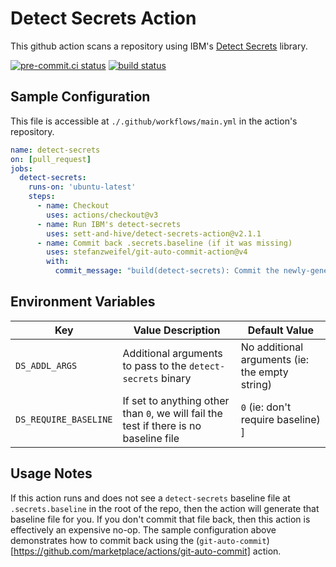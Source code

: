# Detect Secrets Action

This github action scans a repository using IBM's
[Detect Secrets](https://github.com/IBM/detect-secrets) library.

[![pre-commit.ci status](https://results.pre-commit.ci/badge/github/sett-and-hive/detect-secrets-action/main.svg)](https://results.pre-commit.ci/latest/github/sett-and-hive/detect-secrets-action/main)
[![build status](https://img.shields.io/github/checks-status/sett-and-hive/detect-secrets-action/main)](https://img.shields.io/github/checks-status/sett-and-hive/detect-secrets-action/main)

## Sample Configuration

This file is accessible at `./.github/workflows/main.yml` in the action's repository.

```yaml
name: detect-secrets
on: [pull_request]
jobs:
  detect-secrets:
    runs-on: 'ubuntu-latest'
    steps:
      - name: Checkout
        uses: actions/checkout@v3
      - name: Run IBM's detect-secrets
        uses: sett-and-hive/detect-secrets-action@v2.1.1
      - name: Commit back .secrets.baseline (if it was missing)
        uses: stefanzweifel/git-auto-commit-action@v4
        with:
          commit_message: "build(detect-secrets): Commit the newly-generated .secrets.baseline file"
```

## Environment Variables

| Key  | Value Description | Default Value |
| ---- | ----------------- | ------------- |
| `DS_ADDL_ARGS` | Additional arguments to pass to the `detect-secrets` binary | No additional arguments (ie: the empty string) |
| `DS_REQUIRE_BASELINE` | If set to anything other than `0`, we will fail the test if there is no baseline file | `0` (ie: don't require baseline) ]

## Usage Notes

If this action runs and does not see a `detect-secrets` baseline file at `.secrets.baseline` in the root of the repo, then the action will generate that baseline file for you.
If you don't commit that file back, then this action is effectively an expensive no-op. The sample configuration above demonstrates how to commit back using the
(`git-auto-commit`)[https://github.com/marketplace/actions/git-auto-commit] action.
